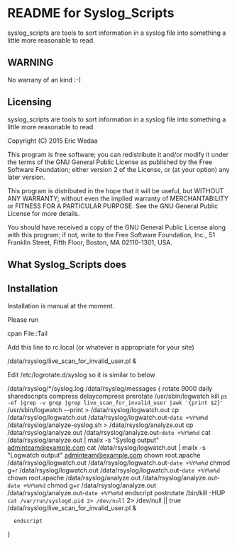 README for Syslog_Scripts
==============

syslog_scripts are tools to sort information in a syslog file
into something a little more reasonable to read.

WARNING
--------------
No warrany of an kind :-)

Licensing
--------------
syslog_scripts are tools to sort information in a syslog file
into something a little more reasonable to read.

Copyright (C) 2015 Eric Wedaa

This program is free software; you can redistribute it and/or
modify it under the terms of the GNU General Public License
as published by the Free Software Foundation; either version 2
of the License, or (at your option) any later version.

This program is distributed in the hope that it will be useful,
but WITHOUT ANY WARRANTY; without even the implied warranty of
MERCHANTABILITY or FITNESS FOR A PARTICULAR PURPOSE.  See the
GNU General Public License for more details.

You should have received a copy of the GNU General Public License
along with this program; if not, write to the Free Software
Foundation, Inc., 51 Franklin Street, Fifth Floor, Boston, MA  02110-1301, USA.

What Syslog_Scripts does
--------------

Installation
--------------

Installation is manual at the moment.

Please run 

  cpan File::Tail

Add this line to rc.local (or whatever is appropriate for your site)

  /data/rsyslog/live_scan_for_invalid_user.pl  &

Edit /etc/logrotate.d/syslog so it is similar to below

  /data/rsyslog/*/syslog.log
  /data/rsyslog/messages
  {
      rotate 9000
      daily
      sharedscripts
      compress
      delaycompress
      prerotate
    /usr/sbin/logwatch
    kill `ps -ef |grep -v grep |grep live_scan_for_invalid_user |awk '{print $2}'`
    /usr/sbin/logwatch --print > /data/rsyslog/logwatch.out
    cp /data/rsyslog/logwatch.out /data/rsyslog/logwatch.out-`date +%Y%m%d`
          /data/rsyslog/analyze-syslog.sh > /data/rsyslog/analyze.out
    cp /data/rsyslog/analyze.out /data/rsyslog/analyze.out-`date +%Y%m%d`
    cat /data/rsyslog/analyze.out | mailx -s "Syslog output" adminteam@example.com
    cat /data/rsyslog/logwatch.out | mailx -s "Logwatch output" adminteam@example.com
    chown root.apache /data/rsyslog/logwatch.out /data/rsyslog/logwatch.out-`date +%Y%m%d`
    chmod g+r /data/rsyslog/logwatch.out /data/rsyslog/logwatch.out-`date +%Y%m%d`
    chown root.apache /data/rsyslog/analyze.out /data/rsyslog/analyze.out-`date +%Y%m%d`
    chmod g+r  /data/rsyslog/analyze.out /data/rsyslog/analyze.out-`date +%Y%m%d`
      endscript
      postrotate
    /bin/kill -HUP `cat /var/run/syslogd.pid 2> /dev/null` 2> /dev/null || true
    /data/rsyslog/live_scan_for_invalid_user.pl  &
  
      endscript
  }
  
